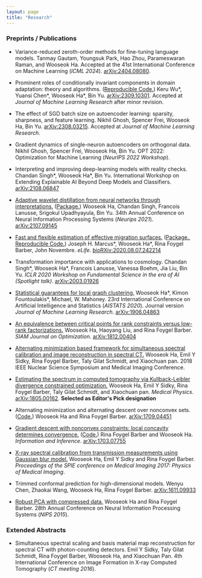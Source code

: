 ```yaml
---
layout: page
title: "Research"
---
```


### **Preprints / Publications**
- Variance-reduced zeroth-order methods for fine-tuning language models. Tanmay Gautam, Youngsuk Park, Hao Zhou, Parameswaran Raman, and Wooseok Ha. Accepted at the 41st International Conference on Machine Learning (_ICML 2024_). [arXiv:2404.08080](https://arxiv.org/abs/2404.08080). 

- Prominent roles of conditionally invariant components in domain adaptation: theory and algorithms. ([Reproducible Code.](https://github.com/KeruWu/Roles_CICs)) Keru Wu\*, Yuansi Chen\*, Wooseok Ha\*, Bin Yu. [arXiv:2309.10301](https://arxiv.org/pdf/2309.10301.pdf). Accepted at _Journal of Machine Learning Research_ after minor revision.

- The effect of SGD batch size on autoencoder learning: sparsity, sharpness, and feature learning. Nikhil Ghosh, Spencer Frei, Wooseok Ha, Bin Yu. [arXiv:2308.03215](https://arxiv.org/pdf/2308.03215.pdf). Accepted at _Journal of Machine Learning Research_.

- Gradient dynamics of single-neuron autoencoders on orthogonal data. Nikhil Ghosh, Spencer Frei, Wooseok Ha, Bin Yu. OPT 2022: Optimization for Machine Learning (_NeurIPS 2022 Workshop_).

- Interpreting and improving deep-learning models with reality checks. Chandan Singh\*, Wooseok Ha\*, Bin Yu. International Workshop on Extending Explainable AI Beyond Deep Models and Classifiers. [arXiv:2108.06847](https://arxiv.org/pdf/2108.06847.pdf)

- [Adaptive wavelet distillation from neural networks through interpretations.](https://proceedings.neurips.cc/paper/2021/file/acaa23f71f963e96c8847585e71352d6-Paper.pdf) ([Package.](https://github.com/Yu-Group/adaptive-wavelets)) Wooseok Ha, Chandan Singh, Francois Lanusse, Srigokul Upadhyayula, Bin Yu. 34th Annual Conference on Neural Information Processing Systems (_Neurips 2021_). [arXiv:2107.09145](https://arxiv.org/pdf/2107.09145.pdf)

- [Fast and flexible estimation of effective migration surfaces.](https://elifesciences.org/articles/61927) ([Package.](https://github.com/NovembreLab/feems), [Reproducible Code.](https://github.com/jhmarcus/feems-analysis)) Joseph H. Marcus\*, Wooseok Ha\*, Rina Foygel Barber, John Novembre. _eLife_. [bioRXiv:2020.08.07.242214](https://www.biorxiv.org/content/10.1101/2020.08.07.242214v1)

- Transformation importance with applications to cosmology. Chandan Singh\*, Wooseok Ha\*, Francois Lanusse, Vanessa Boehm, Jia Liu, Bin Yu. _ICLR 2020 Workshop on Fundamental Science in the era of AI (Spotlight talk)_. [arXiv:2003.01926](https://arxiv.org/pdf/2003.01926.pdf)

- [Statistical guarantees for local graph clustering.](https://www.jmlr.org/papers/volume22/20-029/20-029.pdf) Wooseok Ha\*, Kimon Fountoulakis\*, Michael, W. Mahoney. 23rd International Conference on Artificial Intelligence and Statistics (_AISTATS 2020_). Journal version _Journal of Machine Learning Research_. [arXiv:1906.04863](https://arxiv.org/pdf/1906.04863.pdf)

- [An equivalence between critical points for rank constraints versus low-rank factorizations.](https://epubs.siam.org/doi/abs/10.1137/18M1231675) Wooseok Ha, Haoyang Liu, and Rina Foygel Barber. _SIAM Journal on Optimization_. [arXiv:1812.00404](https://arxiv.org/abs/1812.00404)

- [Alternating minimization based framework for simultaneous spectral calibration and image reconstruction in spectral CT.](https://ieeexplore.ieee.org/abstract/document/8824673/) Wooseok Ha, Emil Y Sidky, Rina Foygel Barber, Taly Gilat Schmidt, and Xiaochuan pan. 2018 IEEE Nuclear Science Symposium and Medical Imaging Conference.

- [Estimating the spectrum in computed tomography via Kullback-Leibler divergence constrained optimization.](https://aapm.onlinelibrary.wiley.com/doi/full/10.1002/mp.13257?elq_cid=11976044&elq_mid=33203)
Wooseok Ha, Emil Y Sidky, Rina Foygel Barber, Taly Gilat Schmidt, and Xiaochuan pan. _Medical Physics_. [arXiv:1805.00162](https://arxiv.org/abs/1805.00162). **Selected as Editor's Pick designation**

- Alternating minimization and alternating descent over nonconvex sets. ([Code.](http://galton.uchicago.edu/~rina/code/altmin_simulation.R))
Wooseok Ha and Rina Foygel Barber. [arXiv:1709.04451](https://arxiv.org/abs/1709.04451)

- [Gradient descent with nonconvex constraints: local concavity determines convergence.](https://academic.oup.com/imaiai/advance-article/doi/10.1093/imaiai/iay002/4904162) ([Code.](http://galton.uchicago.edu/~rina/concavity.html))
Rina Foygel Barber and Wooseok Ha. _Information and Inference_. [arXiv:1703.07755](https://arxiv.org/abs/1703.07755)

- [X-ray spectral calibration from transmission measurements using Gaussian blur model.](https://www.spiedigitallibrary.org/conference-proceedings-of-spie/10132/1/X-ray-spectral-calibration-from-transmission-measurements-using-Gaussian-blur/10.1117/12.2254406.short?SSO=1)
Wooseok Ha, Emil Y Sidky and Rina Foygel Barber. _Proceedings of the SPIE conference on Medical Imaging 2017: Physics of Medical Imaging_.

- Trimmed conformal prediction for high-dimensional models.
Wenyu Chen, Zhaokai Wang, Wooseok Ha, Rina Foygel Barber. [arXiv:1611.09933](https://arxiv.org/abs/1611.09933)

- [Robust PCA with compressed data.](http://papers.nips.cc/paper/5705-robust-pca-with-compressed-data)
Wooseok Ha and Rina Foygel Barber. 28th Annual Conference on Neural Information Processing Systems (_NIPS 2015_).



### **Extended Abstracts**

- Simultaneous spectral scaling and basis material map reconstruction for spectral CT with photon-counting detectors.
Emil Y Sidky, Taly Gilat Schmidt, Rina Foygel Barber, Wooseok Ha, and Xiaochuan Pan. 4th International Conference on Image Formation in X-ray Computed Tomography (_CT meeting 2016_).
